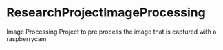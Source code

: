 # ResearchProjectImageProcessing
Image Processing Project to pre process the image that is captured with a raspberrycam
